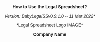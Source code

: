 

<p align="center">
<span style="font-family:Arial;fontsize:36pt;">
<b>How to Use the Legal Spreadsheet?</b>
</span>
</p>
<p align="center">
<span style="font-family:Arial;fontsize:18pt;">
<i>Version: BabyLegalSSv0.9.1.0 -- 11 Mar 2022*</i>
</p>
<p align="center">
<span style="font-family:Arial;">
*Legal Spreadsheet Logo IMAGE*
</p>
<p align="center">
<span style="font-family:Arial;fontsize:18pt;">
<b>Company Name</b>
</p>


